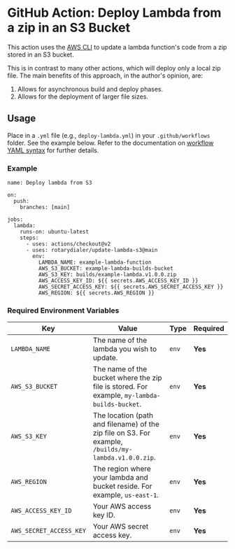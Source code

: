 # GitHub Action: Deploy Lambda from a zip in an S3 Bucket

This action uses the [AWS CLI](https://docs.aws.amazon.com/cli/index.html) to update a lambda function's code from a zip stored in an S3 bucket.

This is in contrast to many other actions, which will deploy only a local zip file. The main benefits of this approach, in the author's opinion, are:

1. Allows for asynchronous build and deploy phases.
2. Allows for the deployment of larger file sizes.

## Usage

Place in a `.yml` file (e.g., `deploy-lambda.yml`) in your `.github/workflows` folder. See the example below. Refer to the documentation on [workflow YAML syntax](https://help.github.com/en/articles/workflow-syntax-for-github-actions) for further details.

### Example

```
name: Deploy lambda from S3

on:
  push:
    branches: [main]

jobs:
  lambda:
    runs-on: ubuntu-latest
    steps:
      - uses: actions/checkout@v2
      - uses: rotarydialer/update-lambda-s3@main
        env:
          LAMBDA_NAME: example-lambda-function
          AWS_S3_BUCKET: example-lambda-builds-bucket
          AWS_S3_KEY: builds/example-lambda.v1.0.0.zip
          AWS_ACCESS_KEY_ID: ${{ secrets.AWS_ACCESS_KEY_ID }}
          AWS_SECRET_ACCESS_KEY: ${{ secrets.AWS_SECRET_ACCESS_KEY }}
          AWS_REGION: ${{ secrets.AWS_REGION }}
```

### Required Environment Variables

| Key | Value | Type | Required |
| ------------- | ------------- | ------------- | ------------- |
| `LAMBDA_NAME` | The name of the lambda you wish to update. | `env` | **Yes** |
| `AWS_S3_BUCKET` | The name of the bucket where the zip file is stored. For example, `my-lambda-builds-bucket`. | `env` | **Yes** |
| `AWS_S3_KEY` | The location (path and filename) of the zip file on S3. For example, `/builds/my-lambda.v1.0.0.zip`. | `env` | **Yes** |
| `AWS_REGION` | The region where your lambda and bucket reside. For example, `us-east-1`. | `env` | **Yes** |
| `AWS_ACCESS_KEY_ID` | Your AWS access key ID. | `env` | **Yes** |
| `AWS_SECRET_ACCESS_KEY` | Your AWS secret access key. | `env` | **Yes** |
